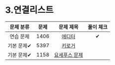 # 3.연결리스트

| 문제 분류  |  문제  |                      문제 제목                      | 풀이 체크 |
|:------:|:----:|:-----------------------------------------------:|:-----:|
| 연습 문제  | 1406 |   [에디터](https://www.acmicpc.net/problem/1406)   |   ✔    |
| 기본 문제✔ | 5397 |   [키로거](https://www.acmicpc.net/problem/5397)   |       |
| 기본 문제✔ | 1158 | [요세푸스 문제](https://www.acmicpc.net/problem/1158) |       |